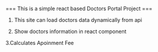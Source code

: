 === This  is a simple react based Doctors Portal Project ===


1. This site can load doctors data dynamically from api
 
2. Show doctors information  in react component

3.Calculates Apoinment Fee
